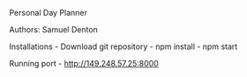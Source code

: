 Personal Day Planner

Authors: Samuel Denton

Installations
    -   Download git repository
    -   npm install
    -   npm start

Running port
    -   http://149.248.57.25:8000